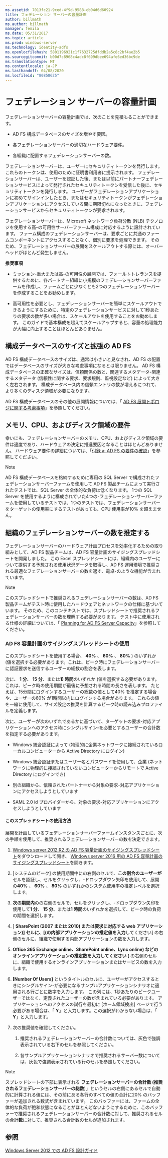 ```yaml
---
ms.assetid: 7013fc21-9ced-4f9d-9588-cb04d6d60924
title: フェデレーション サーバーの容量計画
author: billmath
ms.author: billmath
manager: femila
ms.date: 05/31/2017
ms.topic: article
ms.prod: windows-server
ms.technology: identity-adfs
ms.openlocfilehash: 5801196921c1f7632725dfddb2a5c8c2bf4ae2b5
ms.sourcegitcommit: b00d7c8968c4adc8f699dbee694afe6ed36bc9de
ms.translationtype: MT
ms.contentlocale: ja-JP
ms.lasthandoff: 04/08/2020
ms.locfileid: "80858625"
---
```

# <a name="planning-for-federation-server-capacity"></a>フェデレーション サーバーの容量計画

フェデレーションサーバーの容量計画では、次のことを見積もることができます。  
  
-   AD FS 構成データベースのサイズを増やす要因。  
  
-   各フェデレーションサーバーの適切なハードウェア要件。  
  
-   各組織に配置するフェデレーションサーバーの数。  
  
フェデレーションサーバーは、ユーザーにセキュリティトークンを発行します。 これらのトークンは、使用のために証明書利用者に提示されます。 フェデレーションサーバーは、ユーザーを認証した後、または以前にパートナーフェデレーションサービスによって発行されたセキュリティトークンを受信した後に、セキュリティトークンを発行します。 ユーザーがフェデレーションアプリケーションに初めてサインインしたとき、またはセキュリティトークンがフェデレーションアプリケーションにアクセスしている間に期限切れになったときに、フェデレーションサービスからセキュリティトークンが要求されます。  
  
フェデレーションサーバーは、Microsoft ネットワーク負荷分散 \(NLB\) テクノロジを使用する高\-の可用性サーバーファーム構成に対応するように設計されています。 ファーム構成のフェデレーションサーバーは、要求ごとに共通のファームコンポーネントにアクセスすることなく、個別に要求を処理できます。 そのため、フェデレーションサーバーの展開をスケールアウトする際には、オーバーヘッドがほとんど発生しません。  
  
**推奨事項**  
  
-   ミッション\-重大または高\-の可用性の展開では、フォールトトレランスを提供するために、各パートナー組織に小規模のフェデレーションサーバーファームを作成し、ファームごとに少なくとも2つのフェデレーションサーバーを作成することをお勧めします。  
  
-   高可用性を必要とし、フェデレーションサーバーを簡単にスケールアウトできるようにするために、特定のフェデレーションサービスに対して1秒あたりの要求の数が多い場合は、スケールアウトを使用することをお勧めします。 このガイドで基本構成を超えてスケールアップすると、容量の処理能力が大幅に向上することはほとんどありません。  
  
## <a name="ad-fs-configuration-database-size-and-growth"></a>構成データベースのサイズと拡張の AD FS  
AD FS 構成データベースのサイズは、通常は小さいと見なされ、AD FS の配置ではデータベースのサイズが大きな考慮事項になるとは限りません。  AD FS 構成データベースの正確なサイズは、信頼関係の数と、関連するメタデータ\-関連するメタデータ (信頼性に関する要求、要求規則、監視設定など) によって大きく左右されます。 構成データベース内の信頼エントリの数が増えるにつれて、より多くのディスク領域が必要になります。  
  
AD FS 構成データベースのその他の展開情報については、「 [AD FS 展開トポロジに関する考慮事項](AD-FS-Deployment-Topology-Considerations.md)」を参照してください。  
  
## <a name="memory-cpu-and-disk-space-requirements"></a>メモリ、CPU、およびディスク領域の要件  
幸いにも、フェデレーションサーバーのメモリ、CPU、およびディスク領域の要件は適度であり、ハードウェアの決定に推進要因となることはほとんどありません。 ハードウェア要件の詳細については、「[付録 a: AD FS の要件の確認](Appendix-A--Reviewing-AD-FS-Requirements.md)」を参照してください。  
  
> [!NOTE]  
> AD FS 構成データベースを格納するために専用の SQL Server で構成されたフェデレーションサーバーファームを使用して AD FS 製品チームによって実行されたテストでは、SQL Server の全体的な負荷は低くなります。 1つの SQL Server を使用するように構成されていた4つの\-フェデレーション\-サーバーファームを使用しているテストでは、1つのテストでは、フェデレーションサーバーをターゲットの使用率にするテストがあっても、CPU 使用率が10% を超えません。  
  
## <a name="estimate-the-number-of-federation-servers-for-your-organization"></a><a name="bk_estimatefs"></a>組織のフェデレーションサーバーの数を推定する  
フェデレーションサーバーのハードウェア計画プロセスを効率化するための取り組みとして、AD FS 製品チームは、AD FS 容量計画のサイジングスプレッドシートを開発しました。 この Excel スプレッドシートには、組織内のユーザーについて提供する予想される使用状況データを取得し、AD FS 運用環境で推奨される最適なフェデレーションサーバーの数を返す、電卓\-のような機能が含まれています。  
  
> [!NOTE]  
> このスプレッドシートで推奨されるフェデレーションサーバーの数は、AD FS 製品チームがテスト時に使用したハードウェアとネットワークの仕様に基づいています。 そのため、このコンテキストでは、スプレッドシートで推奨されるフェデレーションサーバーの数を理解する必要があります。  テスト中に使用される仕様の詳細については、「 [Planning for AD FS Server Capacity](Planning-for-AD-FS-Server-Capacity.md)」を参照してください。  
  
### <a name="using-the-ad-fs-capacity-planning-sizing-spreadsheet"></a>AD FS 容量計画のサイジングスプレッドシートの使用  
このスプレッドシートを使用する場合、 **40%** 、 **60%** 、 **80%** \) のいずれか \(値を選択する必要があります。これは、ピーク時にフェデレーションサーバーに認証要求を送信するユーザーの総数の割合を表します。  
  
次に、 **1 分**、 **15 分**、または**1\) 時間**のいずれか \(値を選択する必要があります。これは、ピーク時の使用期間が最後に予想される時間の長さを表します。 たとえば、15分間にログインするユーザーの総数の値として40% を推定する場合や、ユーザーの60% が1時間以内にログインする場合があります。 これらの値を一緒に使用して、サイズ設定の推奨を計算するピーク時の読み込みプロファイルを定義します。  
  
次に、ユーザーが次のいずれであるかに基づいて、ターゲットの要求\-対応アプリケーションへのアクセス時にシングルサイン\-を必要とするユーザーの合計数を指定する必要があります。  
  
-   Windows 統合認証によって \(物理的に企業ネットワークに接続されているローカルコンピューターから Active Directory にログイン\)  
  
-   Windows 統合認証またはユーザー名とパスワードを使用して、企業 \(ネットワークに物理的に接続されていないコンピューターからリモートで Active Directory にログインでき\)  
  
-   別の組織から、信頼されたパートナーから対象の要求\-対応アプリケーションにアクセスしようとしています  
  
-   SAML 2.0 id プロバイダーから、対象の要求\-対応アプリケーションにアクセスしようとしています  
  
#### <a name="how-to-use-this-spreadsheet"></a>このスプレッドシートの使用方法  
展開を計画しているフェデレーションサーバーファームインスタンスごとに、次の手順を使用して、推奨されるフェデレーションサーバーの数を決定できます。  
  
1.  [Windows server 2012 R2 の AD FS 容量計画のサイジングスプレッドシート](https://adfsdocs.blob.core.windows.net/adfs/ADFSCapacityPlanning.xlsx)をダウンロードして開き、 [Windows server 2016 用の AD FS 容量計画のサイジングスプレッドシート](https://adfsdocs.blob.core.windows.net/adfs/ADFSCapacity2016.xlsx)を開きます。
  
2.  [システムのピーク] の使用期間中にの右側のセルで、**この割合のユーザーが**セルを認証し、セルをクリックし、\-ドロップダウン矢印を使用して、展開の**40%** 、 **60%** 、 **80%** のいずれかのシステム使用率の推定レベルを選択します。  
  
3.  **次の期間内**のの右側のセルで、セルをクリックし、\-ドロップダウン矢印を使用して**1 分**、 **15 分**、または**1 時間**のいずれかを選択して、ピーク時の負荷の期間を選択します。  
  
4.  [ **SharePoint \(2007 または 2010\) または要求に対応する web アプリケーション\)] セルに、[\(の内部アプリケーションの推定値を入力**してください] の右側のセルに、組織で使用する内部アプリケーションの数を入力します。  
  
5.  **Office 365 Exchange online、SharePoint online、Lync online\) などの オンラインアプリケーションの推定数を入力してください \(** の右側のセルに、組織で使用するオンラインアプリケーションまたはサービスの数を入力します。  
  
6.  **[Number Of Users]** というタイトルのセルに、ユーザーがアクセスするときにシングルサイン\-が必要になるサンプルアプリケーションシナリオに適用される行ごとに数字を入力します。 この列には、1秒あたりのピークユーザーではなく、定義されたユーザーの数が含まれている必要があります。 アプリケーションへのアクセスの試行を最初に [ホーム領域検出] ページで行う必要がある場合は、「 **Y**」と入力します。この選択がわからない場合は、「 **Y**」と入力します。  
  
7.  次の推奨値を確認してください。  
  
    1.  推奨されるフェデレーションサーバーの合計数については、灰色で強調表示されている右下のセルを参照してください。  
  
    2.  各サンプルアプリケーションシナリオで推奨されるサーバー数については、灰色で強調表示されている行のセルを参照してください。  
  
> [!NOTE]  
> スプレッドシートの下部に表示される **フェデレーションサーバーの合計数 (推奨されるフェデレーションサーバーの総数**)」というセルの右側にあるセルで自動的に計算される値には、その前にある各行のすべての値の合計に20% のバッファーが追加される数式が含まれています。 このバッファーには、ファームの全体的な負荷が飽和状態になることがほとんどないようにするために、このバッファーで推奨されるフェデレーションサーバーの合計数に対して、推奨されるセルの合計**数**に対して、推奨される合計数のセルが追加されます。  
  
## <a name="see-also"></a>参照
[Windows Server 2012 での AD FS 設計ガイド](AD-FS-Design-Guide-in-Windows-Server-2012.md)
